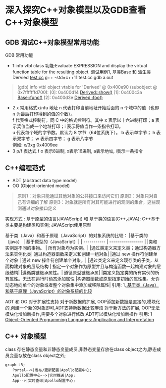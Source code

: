 # 深入探究C++对象模型以及GDB查看C++对象模型
## GDB 调试C++对象模型常用功能
GDB 常用功能
- 1 info vtbl class
功能:Evaluate EXPRESSION and display the virtual function table for the
resulting object.
测试用例1, 基类Base 和 派生类Dervied
[test.cc](../example/test.cc)
g++ -std=c++11 test.cc 
gdb a.out 

> (gdb) info vtbl object
vtable for 'Derived' @ 0x400e90 (subobject @ 0x7fffffffd700):
[0]: 0x400d14 <Derived::show()>
[1]: 0x400c3a <Base::func()>
[2]: 0x400d3e <Derived::foo()>

- 2 x 常用格式x/nfu 地址
n 代表打印当前地址开始后面的 n 个域中的值（也即 n 为最后打印得到的值的个数）。  
f 代表格式控制符，同 C 中的格式控制符。其中 x 表示以十六进制打印；a 表示奖值当成一个地址打印；i 表示将值当作一条指令打印。  
u 代表每个域的字节数。默认为 8 字节（64位系统下）。    b 表示单字节；    h 表示双字节；    w 表示四字节；  g 表示八字节   
例如: x/3xg 0x4009ee
- 3 p/f 表达式
f o 表示8进制, x表示16进制, a表示地址, i表示一条指令


## C++编程范式
* ADT (abstract data type model)
* OO (Object-oriented model)

> 原则1：对象只能通过其他对象的公共接口来访问它们
原则2：对象只对自己有详细的了解
原则3：对象就是所有对其可能进行的观测的集合，这些观测通过对象接口定义

实现方式 : 基于原型的语言(JAVAScript) 和 基于类的语言(C++,JAVA); C++基于类主要是构建类和实例; JAVAScript使用原型

基于类（Java）和基于原理（JavaScript）的对象系统的比较：
|基于类的（java） |	基于原型的（JavaScript）|
| ----------- | ----------------- | 
|类和实例是不同的事物。  |	所有对象均为实例。|
|通过类定义来定义类；通过构造器方法来实例化类|	通过构造器函数来定义和创建一组对象|
|通过 new 操作符创建单个对象 | 	通过 new 操作符创建单个对象。|
|通过类定义来定义现存类的子类，从而构建对象的层级结构 | 	指定一个对象作为原型并且与构造函数一起构建对象的层级结构|
|遵循类链继承属性。| 	遵循原型链继承属|
|类定义指定类的所有实例的所有属性。无法在运行时动态添加属性 	|构造器函数或原型指定初始的属性集。允许动态地向单个的对象或者整个对象集中添加或移除属性|
引用:
1,[ 基于类（Java）和基于原理（JavaScript）的对象系统的比较 ]( https://www.cnblogs.com/z-w-r/p/6739363.html)

ADT 和 OO 对于扩展性支持
对于新数据的扩展, OOP添加新数据是直接的,模块化的,创建一个新的对象即可,ADT支持新数据比较麻烦
对于新方法的扩展, OOP无法模块化增加新操作,需要多个对象进行修改,ADT可以模块化增加新操作
引用:
1 [Object-Oriented Programming Languages: Application and Interpretation](https://zhuanlan.zhihu.com/p/36836400)
## C++ 对象模型
class 存在静态变量和非静态变量成员,非静态变量存放在class object之内,静态成员变量存放在class object之外;
```mermaid
graph LR;
　　Portal-->|发布/更新配置|Apollo配置中心;
　　Apollo配置中心-->|实时推送|App;
　　App-->|实时查询|Apollo配置中心;
```